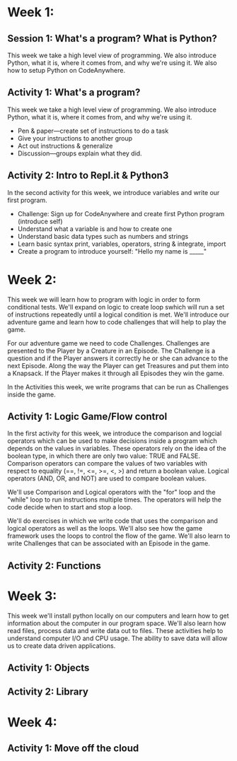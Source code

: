 # Week 1:

## Session 1: What's a program? What is Python?

This week we take a high level view of programming. We also introduce Python, what it is, where it comes from, and why we're using it. We also how to setup Python on CodeAnywhere.

## Activity 1: What's a program?

This week we take a high level view of programming. We also introduce Python, what it is, where it comes from, and why we're using it.

* Pen & paper—create set of instructions to do a task
* Give your instructions to another group
* Act out instructions & generalize
* Discussion—groups explain what they did.

## Activity 2: Intro to Repl.it & Python3

In the second activity for this week, we introduce variables and write our first program.

* Challenge: Sign up for CodeAnywhere and create first Python program \(introduce self\)
* Understand what a variable is and how to create one
* Understand basic data types such as numbers and strings
* Learn basic syntax print, variables, operators, string & integrate, import
* Create a program to introduce yourself: "Hello my name is \_\_\_\_\_"

# Week 2:

This week we will learn how to program with logic in order to form conditional tests.  We'll expand on logic to create loop swhich will run a set of instructions repeatedly until a logical condition is met.  We'll introduce our adventure game and learn how to code challenges that will help to play the game.

For our adventure game we need to code Challenges.  Challenges are presented to the Player by a Creature in an Episode.  The Challenge is a question and if the Player answers it correctly he or she can advance to the next Episode.  Along the way the Player can get Treasures and put them into a Knapsack.  If the Player makes it through all Episodes they win the game.

In the Activities this week, we write programs that can be run as Challenges inside the game.

## Activity 1: Logic Game/Flow control

In the first activity for this week, we introduce the comparison and logcial operators which can be used to make decisions inside a program which depends on the values in variables. These operators rely on the idea of the boolean type, in which there are only two value: TRUE and FALSE.  Comparison operators can compare the values of two variables with respect to equality \(==, !=, &lt;=, &gt;=, &lt;, &gt;\) and return a boolean value.  Logical operators \(AND, OR, and NOT\) are used to compare boolean values.

We'll use Comparison and Logical operators with the "for" loop and the "while" loop to run instructions multiple times.  The operators will help the code decide when to start and stop a loop.

We'll do exercises in which we write code that uses the comparison and logical operators as well as the loops. We'll also see how the game framework uses the loops to control the flow of the game.  We'll also learn to write Challenges that can be associated with an Episode in the game.

## Activity 2: Functions



# Week 3:

This week we'll install python locally on our computers and learn how to get information about the computer in our program space.  We'll also learn how read files, process data and write data out to files.  These activities help to understand computer I/O and CPU usage.  The ability to save data will allow us to create data driven applications.

## Activity 1: Objects

## Activity 2: Library

# Week 4:

## Activity 1: Move off the cloud




